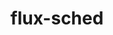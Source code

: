 ---
title: "flux-sched"
layout: cache
categories: [package, develop-2023-12-17]
meta: {"versions": ["0.31.0"], "compilers": ["gcc@=11.4.0", "gcc@=7.3.1", "gcc@=9.4.0", "oneapi@=2023.2.0"], "oss": ["amzn2", "ubuntu20.04"], "platforms": ["linux"], "targets": ["aarch64", "neoverse_n1", "neoverse_v1", "ppc64le", "x86_64_v3"], "stacks": ["aws-isc", "aws-isc-aarch64", "e4s", "e4s-neoverse_v1", "e4s-oneapi", "e4s-power", "root"], "num_specs": 7, "num_specs_by_stack": {"root": 7, "aws-isc-aarch64": 2, "aws-isc": 1, "e4s-neoverse_v1": 1, "e4s-power": 1, "e4s": 1, "e4s-oneapi": 1}}
spec_details: [{"hash": "bsyrhu3ezevp5cgg7n4bf3kqdswjbn4w", "compiler": "gcc@=7.3.1", "versions": ["0.31.0"], "os": "amzn2", "platform": "linux", "target": "aarch64", "variants": ["build_system=cmake", "build_type=Release", "~cuda", "generator=ninja", "~ipo"], "stacks": ["root", "aws-isc-aarch64"], "size": "-", "tarball": "https://binaries.spack.io/releases/develop-2023-12-17/build_cache/linux-amzn2-aarch64/gcc-7.3.1/flux-sched-0.31.0/linux-amzn2-aarch64-gcc-7.3.1-flux-sched-0.31.0-bsyrhu3ezevp5cgg7n4bf3kqdswjbn4w.spack"}, {"hash": "stilcuinbf7ry5p7h6hrh3omajkoj2zc", "compiler": "gcc@=7.3.1", "versions": ["0.31.0"], "os": "amzn2", "platform": "linux", "target": "neoverse_n1", "variants": ["build_system=cmake", "build_type=Release", "~cuda", "generator=ninja", "~ipo"], "stacks": ["root", "aws-isc-aarch64"], "size": "-", "tarball": "https://binaries.spack.io/releases/develop-2023-12-17/build_cache/linux-amzn2-neoverse_n1/gcc-7.3.1/flux-sched-0.31.0/linux-amzn2-neoverse_n1-gcc-7.3.1-flux-sched-0.31.0-stilcuinbf7ry5p7h6hrh3omajkoj2zc.spack"}, {"hash": "g6ejqujrzziix2heerfocczkhpixe5tw", "compiler": "gcc@=7.3.1", "versions": ["0.31.0"], "os": "amzn2", "platform": "linux", "target": "x86_64_v3", "variants": ["build_system=cmake", "build_type=Release", "~cuda", "generator=ninja", "~ipo"], "stacks": ["aws-isc", "root"], "size": "-", "tarball": "https://binaries.spack.io/releases/develop-2023-12-17/build_cache/linux-amzn2-x86_64_v3/gcc-7.3.1/flux-sched-0.31.0/linux-amzn2-x86_64_v3-gcc-7.3.1-flux-sched-0.31.0-g6ejqujrzziix2heerfocczkhpixe5tw.spack"}, {"hash": "vnbk52ipg7che5fskr7jv3ifwiz4vsny", "compiler": "gcc@=11.4.0", "versions": ["0.31.0"], "os": "ubuntu20.04", "platform": "linux", "target": "neoverse_v1", "variants": ["build_system=cmake", "build_type=Release", "~cuda", "generator=ninja", "~ipo"], "stacks": ["root", "e4s-neoverse_v1"], "size": "-", "tarball": "https://binaries.spack.io/releases/develop-2023-12-17/build_cache/linux-ubuntu20.04-neoverse_v1/gcc-11.4.0/flux-sched-0.31.0/linux-ubuntu20.04-neoverse_v1-gcc-11.4.0-flux-sched-0.31.0-vnbk52ipg7che5fskr7jv3ifwiz4vsny.spack"}, {"hash": "2nodbxepxrdfojb4vl3xzkxl3ndgq4sn", "compiler": "gcc@=9.4.0", "versions": ["0.31.0"], "os": "ubuntu20.04", "platform": "linux", "target": "ppc64le", "variants": ["build_system=cmake", "build_type=Release", "~cuda", "generator=ninja", "~ipo"], "stacks": ["e4s-power", "root"], "size": "-", "tarball": "https://binaries.spack.io/releases/develop-2023-12-17/build_cache/linux-ubuntu20.04-ppc64le/gcc-9.4.0/flux-sched-0.31.0/linux-ubuntu20.04-ppc64le-gcc-9.4.0-flux-sched-0.31.0-2nodbxepxrdfojb4vl3xzkxl3ndgq4sn.spack"}, {"hash": "u7x645t5ohpxxurlzjm45vew4qnq5b3k", "compiler": "gcc@=11.4.0", "versions": ["0.31.0"], "os": "ubuntu20.04", "platform": "linux", "target": "x86_64_v3", "variants": ["build_system=cmake", "build_type=Release", "~cuda", "generator=ninja", "~ipo"], "stacks": ["e4s", "root"], "size": "-", "tarball": "https://binaries.spack.io/releases/develop-2023-12-17/build_cache/linux-ubuntu20.04-x86_64_v3/gcc-11.4.0/flux-sched-0.31.0/linux-ubuntu20.04-x86_64_v3-gcc-11.4.0-flux-sched-0.31.0-u7x645t5ohpxxurlzjm45vew4qnq5b3k.spack"}, {"hash": "v6z6kyutvoscellopqnzcaxhcfyprknz", "compiler": "oneapi@=2023.2.0", "versions": ["0.31.0"], "os": "ubuntu20.04", "platform": "linux", "target": "x86_64_v3", "variants": ["build_system=cmake", "build_type=Release", "~cuda", "generator=ninja", "~ipo"], "stacks": ["root", "e4s-oneapi"], "size": "-", "tarball": "https://binaries.spack.io/releases/develop-2023-12-17/build_cache/linux-ubuntu20.04-x86_64_v3/oneapi-2023.2.0/flux-sched-0.31.0/linux-ubuntu20.04-x86_64_v3-oneapi-2023.2.0-flux-sched-0.31.0-v6z6kyutvoscellopqnzcaxhcfyprknz.spack"}]
---